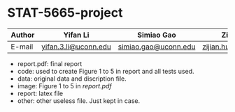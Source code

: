 # STAT-5665-project

|Author|Yifan Li            |Simiao Gao          |Zijian Huang        |
|------|--------------------|--------------------|--------------------|
|E-mail|yifan.3.li@uconn.edu|simiao.gao@uconn.edu|zijian.huang@uconn.edu

- report.pdf: final report
- code: used to create Figure 1 to 5 in report and all tests used.
- data: original data and discription file.
- image: Figure 1 to 5 in *report.pdf*
- report: latex file
- other: other useless file. Just kept in case.
	